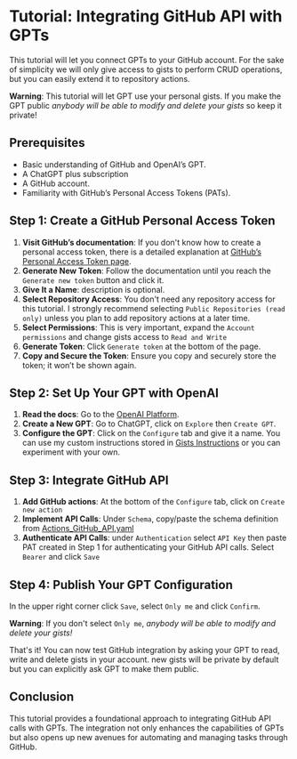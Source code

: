 # Tutorial: Integrating GitHub API with GPTs
This tutorial will let you connect GPTs to your GitHub account. For the sake of simplicity we will only give access to gists to perform CRUD operations, but you can easily extend it to repository actions.

**Warning**: This tutorial will let GPT use your personal gists. If you make the GPT public *anybody will be able to modify and delete your gists* so keep it private!

## Prerequisites
- Basic understanding of GitHub and OpenAI’s GPT.
- A ChatGPT plus subscription
- A GitHub account.
- Familiarity with GitHub’s Personal Access Tokens (PATs).

## Step 1: Create a GitHub Personal Access Token
1. **Visit GitHub’s documentation**: If you don't know how to create a personal access token, there is a detailed explanation at [GitHub’s Personal Access Token page](https://docs.github.com/en/enterprise-cloud@latest/authentication/keeping-your-account-and-data-secure/managing-your-personal-access-tokens#creating-a-fine-grained-personal-access-token).
2. **Generate New Token**: Follow the documentation until you reach the `Generate new token` button and click it.
3. **Give It a Name**: description is optional.
4. **Select Repository Access**: You don't need any repository access for this tutorial. I strongly recommend selecting `Public Repositories (read only)` unless you plan to add repository actions at a later time.
5. **Select Permissions**: This is very important, expand the `Account permissions` and change gists access to `Read and Write`
6. **Generate Token**: Click `Generate token` at the bottom of the page.
7. **Copy and Secure the Token**: Ensure you copy and securely store the token; it won’t be shown again.

## Step 2: Set Up Your GPT with OpenAI
1. **Read the docs**: Go to the [OpenAI Platform](https://platform.openai.com/docs/actions).
2. **Create a New GPT**: Go to ChatGPT, click on `Explore` then `Create GPT`.
3. **Configure the GPT**: Click on the `Configure` tab and give it a name. You can use my custom instructions stored in [Gists Instructions](https://github.com/blueseb/GPT_Tutorials/blob/a8ece3e90e8ebe141617042ffd7b28262bc85966/Gists_Instructions.md) or you can experiment with your own.

## Step 3: Integrate GitHub API
1. **Add GitHub actions**: At the bottom of the `Configure` tab, click on `Create new action`
2. **Implement API Calls**: Under `Schema`, copy/paste the schema definition from [Actions_GitHub_API.yaml](https://github.com/blueseb/GPT_Tutorials/blob/main/Actions_GitHub_API.yaml)
3. **Authenticate API Calls**: under `Authentication` select `API Key` then paste PAT created in Step 1 for authenticating your GitHub API calls. Select `Bearer` and click `Save`

## Step 4: Publish Your GPT Configuration
In the upper right corner click `Save`, select `Only me` and click `Confirm`.

**Warning**: If you don't select `Only me`, *anybody will be able to modify and delete your gists!*

That's it! You can now test GitHub integration by asking your GPT to read, write and delete gists in your account. new gists will be private by default but you can explicitly ask GPT to make them public.

## Conclusion
This tutorial provides a foundational approach to integrating GitHub API calls with GPTs. The integration not only enhances the capabilities of GPTs but also opens up new avenues for automating and managing tasks through GitHub.
